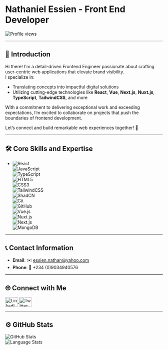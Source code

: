 # Nathaniel Essien - Front End Developer  

<p align="left">  
  <img src="https://komarev.com/ghpvc/?username=nathaniyell&label=Profile%20views&color=0e75b6&style=flat" alt="Profile views" />  
</p>

---

## 👋 Introduction  

Hi there! I'm a detail-driven Frontend Engineer passionate about crafting user-centric web applications that elevate brand visibility.  
I specialize in:  
- Translating concepts into impactful digital solutions  
- Utilizing cutting-edge technologies like **React**, **Vue**, **Next.js**, **Nuxt.js**, **TypeScript**, **TailwindCSS**, and more  

With a commitment to delivering exceptional work and exceeding expectations, I’m excited to collaborate on projects that push the boundaries of frontend development.  

Let’s connect and build remarkable web experiences together! 🚀  

---

## 🛠️ Core Skills and Expertise  

- ![React](https://img.shields.io/badge/react-%2320232a.svg?style=for-the-badge&logo=react&logoColor=%2361DAFB)  
  ![JavaScript](https://img.shields.io/badge/javascript-%23323330.svg?style=for-the-badge&logo=javascript&logoColor=%23F7DF1E)  
  ![TypeScript](https://img.shields.io/badge/typescript-%23007ACC.svg?style=for-the-badge&logo=typescript&logoColor=white)  
  ![HTML5](https://img.shields.io/badge/html5-%23E34F26.svg?style=for-the-badge&logo=html5&logoColor=white)  
  ![CSS3](https://img.shields.io/badge/css3-%231572B6.svg?style=for-the-badge&logo=css3&logoColor=white)  
  ![TailwindCSS](https://img.shields.io/badge/tailwindcss-%2338B2AC.svg?style=for-the-badge&logo=tailwind-css&logoColor=white)  
  ![ShadCN](https://img.shields.io/badge/shadcn-ui-%2320232A.svg?style=for-the-badge&logoColor=white)  
  ![Git](https://img.shields.io/badge/git-%23F05033.svg?style=for-the-badge&logo=git&logoColor=white)  
  ![GitHub](https://img.shields.io/badge/github-%23121011.svg?style=for-the-badge&logo=github&logoColor=white)  
  ![Vue.js](https://img.shields.io/badge/vuejs-%2335495e.svg?style=for-the-badge&logo=vue.js&logoColor=%234FC08D)  
  ![Nuxt.js](https://img.shields.io/badge/nuxtjs-%2300C58E.svg?style=for-the-badge&logo=nuxt.js&logoColor=white)  
  ![Next.js](https://img.shields.io/badge/nextjs-%23000000.svg?style=for-the-badge&logo=next.js&logoColor=white)  
  ![MongoDB](https://img.shields.io/badge/mongodb-%2347A248.svg?style=for-the-badge&logo=mongodb&logoColor=white)  

---

## 📞 Contact Information  

- **Email**: ✉️ [essien.nathan@yahoo.com](mailto:essien.nathan@yahoo.com)  
- **Phone**: 📱 +234 (0)9034940576  

---

## 🌐 Connect with Me  

<p align="left">
  <a href="https://www.linkedin.com/in/thaniyell" target="_blank">  
    <img align="center" src="https://raw.githubusercontent.com/rahuldkjain/github-profile-readme-generator/master/src/images/icons/Social/linked-in-alt.svg" alt="LinkedIn" height="30" width="40" />  
  </a>  
  <a href="https://twitter.com/_kvngNath" target="_blank">  
    <img align="center" src="https://raw.githubusercontent.com/rahuldkjain/github-profile-readme-generator/master/src/images/icons/Social/twitter.svg" alt="Twitter" height="30" width="40" />  
  </a>  
</p>

---

## ⚙️ GitHub Stats  

<p align="left">
<!--   ![Activity Stats](https://github-readme-streak-stats.herokuapp.com/?user=Nathaniyell&theme=tokyonight&showicons=true) -->
  <img align="center" src="https://github-readme-stats.vercel.app/api?username=Nathaniyell&count_private=true&theme=tokyonight&showicons=true" alt="GitHub Stats" /><br />
  <img align="center" src="https://github-readme-stats.vercel.app/api/top-langs/?username=Nathaniyell&langs_count=5&theme=tokyonight" alt="Language Stats" />
</p>

